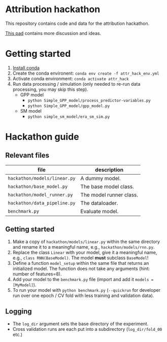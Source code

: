 
# Attribution hackathon

This repository contains code and data for the attribution hackathon.

[This pad](https://pad.gwdg.de/YoDSoLPUQmaAgNcuw_vVAA#) contains more discussion and ideas.

# Getting started

1. [Install conda](https://docs.conda.io/projects/conda/en/latest/user-guide/install/index.html)
1. Create the conda environent: `conda env create -f attr_hack_env.yml`
1. Activate conda environment: `conda activate attr_hack`
1. Run data processing / simulation (only needed to re-run data processing, you may skip this step).
    * GPP model
        * `python Simple_GPP_model/process_predictor-variables.py`
        * `python Simple_GPP_model/gpp_model.py`
    * SM model
        * `python simple_sm_model/era_sm_sim.py`

# Hackathon guide

## Relevant files

| file | description |
| ---  | ---         |
| `hackathon/models/linear.py` | A dummy model. |
| `hackathon/base_model.py` | The base model class. |
| `hackathon/model_runner.py` | The model runner class. |
| `hackathon/data_pipeline.py` | The dataloader. |
| `benchmark.py` | Evaluate model. |

## Getting started

1. Make a copy of `hackathon/models/linear.py` within the same directory and rename it to a meaningful name, e.g., `hackathon/models/rnn.py`.
1. Replace the class `Linear` with your model, give it a meaningful name, e.g., `class RNN(BaseModel)`. The model **must** subclass `BaseModel`!
1. Define a function `model_setup` within the same file that returns an initialized model. The function does not take any arguments (hint: number of features=8).
1. Add your model to the `benchmark.py` file (import and add it `models = [MyModel]`).
1. To run your model with `python benchmark.py` (`--quickrun` for developer run over one epoch / CV fold with less training and validation data).

## Logging

* The `log_dir` argument sets the base directory of the experiment.
* Cross validation runs are each put into a subdirectory (`log_dir/fold_00` etc.)

